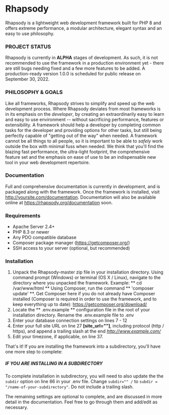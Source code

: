 Rhapsody
==========
Rhapsody is a lightweight web development framework built for PHP 8 and offers extreme performance, a modular architecture, elegant syntax and an easy to use philosophy.

### PROJECT STATUS
Rhapsody is currently in **ALPHA** stages of development. As such, it is not recommended to use the framework in a production environment yet - there are still bugs needing fixed and a few more features to be added.
A production-ready version 1.0.0 is scheduled for public release on September 30, 2022.

### PHILOSOPHY & GOALS
Like all frameworks, Rhapsody strives to simplify and speed up the web development process. Where Rhapsody deviates from most frameworks is in its emphasis on the *developer*, by creating an extraordinarily easy to learn and easy to use environment -- without sacrificing performance,
features or extensibility. A framework should help a developer by completing common tasks for the developer and providing options for other tasks, but still being perfectly capable of "getting out of the way" when needed. A framework cannot be all things to all people, so it is important to be
able to *safely* work outside the box with minimal fuss when needed.
We think that you'll find the blazing fast performance, the ultra-light footprint, the comprehensive feature set and the emphasis on ease of use 
to be an indispensable new tool in your web development repertoire.

### Documentation
Full and comprehensive documentation is currently in development, and is packaged along with the framework. Once the framework is installed, visit http://yoursite.com/documentation.
Documentation will also be available online at https://rhapsody.org/documentation soon.

### Requirements
- Apache Server 2.4+
- PHP 8.3 or newer
- Any PDO compatible database
- Composer package manager (https://getcomposer.org/)
- SSH access to your server (optional, but recommended)

### Installation
1. Unpack the Rhapsody-master zip file in your installation directory. Using command prompt (Windows) or terminal (OS X / Linux), navigate to the directory where you unpacked the framework. 
Example: ** cd /var/www/html ** 
Using Composer, run the command ** 'composer update' **. Get Composer here if you do not already have Composer installed (Composer is required in order to use the framework, and to keep everything up to date): https://getcomposer.org/download/
2. Locate the ** .env.example ** configuration file in the root of your installation directory. Rename the .env.example file to .env
3. Enter your database connection settings on lines 7 - 12
4. Enter your full site URL on line 27 **[site_url=""]**, including protocol (http / https), and append a trailing slash at the end
   *http://www.example.com/*
5. Edit your timezone, if applicable, on line 37.

That's it! If you are installing the framework into a subdirectory, you'll have one more step to complete:

##### IF YOU ARE INSTALLING IN A SUBDIRECTORY
To complete installation in subdirectory, you will need to also update the the `subdir` option on line 86 in your .env file.  Change `subdir="" /` to `subdir = "/name-of-your-subdirectory"`. Do not include a trailing slash.

The remaining settings are optional to complete, and are discussed in more detail in the documentation. Feel free to go through them and add/edit as necessary.
